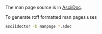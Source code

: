 <!--
SPDX-FileCopyrightText: 2006 Istituto Nazionale di Fisica Nucleare

SPDX-License-Identifier: Apache-2.0
-->
The man page source is in [AsciiDoc](https://asciidoctor.org/). 

To generate roff formatted man pages uses
```bash
asciidoctor -b manpage *.adoc
```